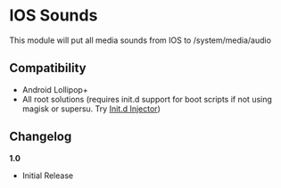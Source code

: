 # IOS Sounds
This module will put all media sounds from IOS to /system/media/audio

## Compatibility
* Android Lollipop+
* All root solutions (requires init.d support for boot scripts if not using magisk or supersu. Try [Init.d Injector](https://forum.xda-developers.com/android/software-hacking/mod-universal-init-d-injector-wip-t3692105))

## Changelog

**1.0**
- Initial Release
